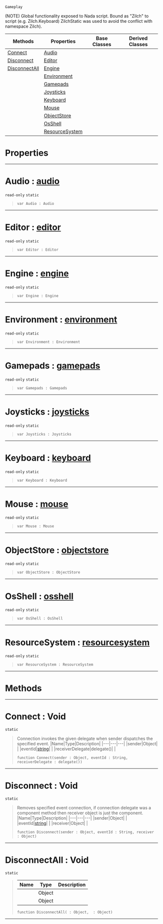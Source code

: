  `Gameplay`

(NOTE) Global functionality exposed to Nada script. Bound as "Zilch" to script (e.g. Zilch.Keyboard) ZilchStatic was used to avoid the conflict with namespace Zilch).

|Methods|Properties|Base Classes|Derived Classes|
|---|---|---|---|
|[ Connect](https://github.com/ZilchEngine/ZilchDocs/blob/master/code_reference/class_reference/zero.md#connect-void)|[ Audio](https://github.com/ZilchEngine/ZilchDocs/blob/master/code_reference/class_reference/zero.md#audio-zilch-engine-docume)| | |
|[ Disconnect](https://github.com/ZilchEngine/ZilchDocs/blob/master/code_reference/class_reference/zero.md#disconnect-void)|[ Editor](https://github.com/ZilchEngine/ZilchDocs/blob/master/code_reference/class_reference/zero.md#editor-zilch-engine-docum)| | |
|[ DisconnectAll](https://github.com/ZilchEngine/ZilchDocs/blob/master/code_reference/class_reference/zero.md#disconnectall-void)|[ Engine](https://github.com/ZilchEngine/ZilchDocs/blob/master/code_reference/class_reference/zero.md#engine-zilch-engine-docum)| | |
| |[ Environment](https://github.com/ZilchEngine/ZilchDocs/blob/master/code_reference/class_reference/zero.md#environment-zilch-engine)| | |
| |[ Gamepads](https://github.com/ZilchEngine/ZilchDocs/blob/master/code_reference/class_reference/zero.md#gamepads-zilch-engine-doc)| | |
| |[ Joysticks](https://github.com/ZilchEngine/ZilchDocs/blob/master/code_reference/class_reference/zero.md#joysticks-zilch-engine-do)| | |
| |[ Keyboard](https://github.com/ZilchEngine/ZilchDocs/blob/master/code_reference/class_reference/zero.md#keyboard-zilch-engine-doc)| | |
| |[ Mouse](https://github.com/ZilchEngine/ZilchDocs/blob/master/code_reference/class_reference/zero.md#mouse-zilch-engine-docume)| | |
| |[ ObjectStore](https://github.com/ZilchEngine/ZilchDocs/blob/master/code_reference/class_reference/zero.md#objectstore-zilch-engine)| | |
| |[ OsShell](https://github.com/ZilchEngine/ZilchDocs/blob/master/code_reference/class_reference/zero.md#osshell-zilch-engine-docu)| | |
| |[ ResourceSystem](https://github.com/ZilchEngine/ZilchDocs/blob/master/code_reference/class_reference/zero.md#resourcesystem-zilch-engi)| | |


 #  Properties


---  
 #  Audio : [audio](https://github.com/ZilchEngine/ZilchDocs/blob/master/code_reference/class_reference/audio.md)

 `read-only` `static`

> 
> ``` lang=cpp, name=Nada
> var Audio : Audio


---  
 #  Editor : [editor](https://github.com/ZilchEngine/ZilchDocs/blob/master/code_reference/class_reference/editor.md)

 `read-only` `static`

> 
> ``` lang=cpp, name=Nada
> var Editor : Editor


---  
 #  Engine : [engine](https://github.com/ZilchEngine/ZilchDocs/blob/master/code_reference/class_reference/engine.md)

 `read-only` `static`

> 
> ``` lang=cpp, name=Nada
> var Engine : Engine


---  
 #  Environment : [environment](https://github.com/ZilchEngine/ZilchDocs/blob/master/code_reference/class_reference/environment.md)

 `read-only` `static`

> 
> ``` lang=cpp, name=Nada
> var Environment : Environment


---  
 #  Gamepads : [gamepads](https://github.com/ZilchEngine/ZilchDocs/blob/master/code_reference/class_reference/gamepads.md)

 `read-only` `static`

> 
> ``` lang=cpp, name=Nada
> var Gamepads : Gamepads


---  
 #  Joysticks : [joysticks](https://github.com/ZilchEngine/ZilchDocs/blob/master/code_reference/class_reference/joysticks.md)

 `read-only` `static`

> 
> ``` lang=cpp, name=Nada
> var Joysticks : Joysticks


---  
 #  Keyboard : [keyboard](https://github.com/ZilchEngine/ZilchDocs/blob/master/code_reference/class_reference/keyboard.md)

 `read-only` `static`

> 
> ``` lang=cpp, name=Nada
> var Keyboard : Keyboard


---  
 #  Mouse : [mouse](https://github.com/ZilchEngine/ZilchDocs/blob/master/code_reference/class_reference/mouse.md)

 `read-only` `static`

> 
> ``` lang=cpp, name=Nada
> var Mouse : Mouse


---  
 #  ObjectStore : [objectstore](https://github.com/ZilchEngine/ZilchDocs/blob/master/code_reference/class_reference/objectstore.md)

 `read-only` `static`

> 
> ``` lang=cpp, name=Nada
> var ObjectStore : ObjectStore


---  
 #  OsShell : [osshell](https://github.com/ZilchEngine/ZilchDocs/blob/master/code_reference/class_reference/osshell.md)

 `read-only` `static`

> 
> ``` lang=cpp, name=Nada
> var OsShell : OsShell


---  
 #  ResourceSystem : [resourcesystem](https://github.com/ZilchEngine/ZilchDocs/blob/master/code_reference/class_reference/resourcesystem.md)

 `read-only` `static`

> 
> ``` lang=cpp, name=Nada
> var ResourceSystem : ResourceSystem


---  
 #  Methods


---  
 #  Connect : Void

 `static`

> Connection invokes the given delegate when sender dispatches the specified event.
> |Name|Type|Description|
> |---|---|---|
> |sender|Object| |
> |eventId|[string](https://github.com/ZilchEngine/ZilchDocs/blob/master/code_reference/nada_base_types/string.md)| |
> |receiverDelegate|delegate()| |
> ``` lang=cpp, name=Nada
> function Connect(sender : Object, eventId : String, receiverDelegate : delegate())
> ``` 


---  
 #  Disconnect : Void

 `static`

> Removes specified event connection, if connection delegate was a component method then receiver object is just the component.
> |Name|Type|Description|
> |---|---|---|
> |sender|Object| |
> |eventId|[string](https://github.com/ZilchEngine/ZilchDocs/blob/master/code_reference/nada_base_types/string.md)| |
> |receiver|Object| |
> ``` lang=cpp, name=Nada
> function Disconnect(sender : Object, eventId : String, receiver : Object)
> ``` 


---  
 #  DisconnectAll : Void

 `static`

> 
> |Name|Type|Description|
> |---|---|---|
> ||Object| |
> ||Object| |
> ``` lang=cpp, name=Nada
> function DisconnectAll( : Object,  : Object)
> ``` 


---  
 

 